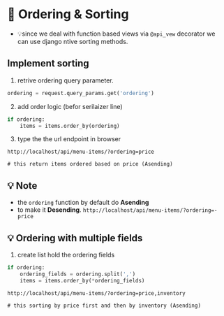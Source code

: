 # 📑 Ordering & Sorting

- 💡since we deal with function based views via `@api_vew` decorator we can use django ntive sorting methods.

## Implement sorting 
1. retrive ordering query parameter.
```python
ordering = request.query_params.get('ordering')
```
2. add order logic (befor serilaizer line)
```python
if ordering:
    items = items.order_by(ordering)
```
3. type the the url endpoint in browser
```http
http://localhost/api/menu-items/?ordering=price

# this return items ordered based on price (Asending)
```

## 💡 Note
- the `ordering` function by default do **Asending**
- to make it **Desending**. `http://localhost/api/menu-items/?ordering=-price`

## 💡 Ordering with multiple fields
1. create list hold the ordering fields
```python 
if ordering:
    ordering_fields = ordering.split(',')
    items = items.order_by(*ordering_fields)
```
```http
http://localhost/api/menu-items/?ordering=price,inventory

# this sorting by price first and then by inventory (Asending)
```